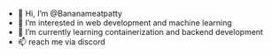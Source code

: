 - 👋 Hi, I’m @Bananameatpatty
- 👀 I’m interested in web development and machine learning
- 🌱 I’m currently learning containerization and backend development
- 📫 reach me via discord

<!---
Bananameatpatty/Bananameatpatty is a ✨ special ✨ repository because its `README.md` (this file) appears on your GitHub profile.
You can click the Preview link to take a look at your changes.
--->

